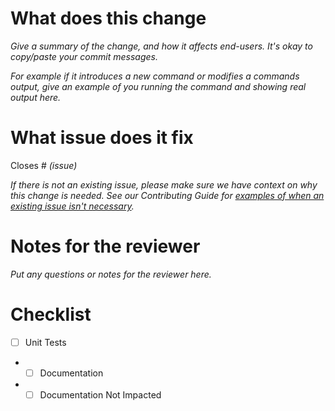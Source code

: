# What does this change
_Give a summary of the change, and how it affects end-users. It's okay to copy/paste your commit messages._

_For example if it introduces a new command or modifies a commands output, give an example of you running the command and showing real output here._

# What issue does it fix
Closes # _(issue)_

_If there is not an existing issue, please make sure we have context on why this change is needed. See our Contributing Guide for [examples of when an existing issue isn't necessary][1]._

[1]: /CONTRIBUTING.md

# Notes for the reviewer
_Put any questions or notes for the reviewer here._

# Checklist
- [  ] Unit Tests
- - [  ] Documentation
-   - [  ] Documentation Not Impacted
